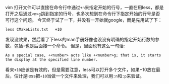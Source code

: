 vim 打开文件可以直接在命令行中通过`+n`来指定开始的行号，一直在用less，都是打开之后通过`<n>g`跳到指定的行号，也多次想到在命令行下指定开始的行号是否可行这个问题。
今天终于试了一下，并没有一开始就google，而是先用试了下：
```
less CMakeLists.txt   +10
```
发现没效果，然后看了下less的man手册好像也没没有明确的指定开始行数的参数，包括`+`也是后面接一个命令。
但是，里面也有这么一句话:
```
As a special case, +<number> acts like +<number>g; that is, it starts the display at the specified line number.
```
看来`+10`应该是有效的，但是需要注意，less可以打开多个文件，如果+10放在最后，估计是less把`+10`当做一个文件来处理，我们可以用`:n`和`:p`来验证。
